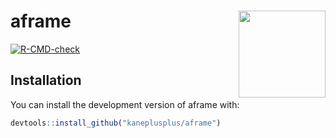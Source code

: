 
<!-- README.md is generated from README.Rmd. Please edit that file -->

# aframe <a href='https://github.com/kaneplusplus/aframe'><img src='https://upload.wikimedia.org/wikipedia/commons/thumb/8/88/The_Bennati_House%2C_Lake_Arrowhead%2C_California.jpg/2560px-The_Bennati_House%2C_Lake_Arrowhead%2C_California.jpg' align="right" height="139" /></a>

<!-- badges: start -->

[![R-CMD-check](https://github.com/kaneplusplus/aframe/workflows/R-CMD-check/badge.svg)](https://github.com/kaneplusplus/aframe/actions)
<!-- badges: end -->

## Installation

You can install the development version of aframe with:

``` r
devtools::install_github("kaneplusplus/aframe")
```
